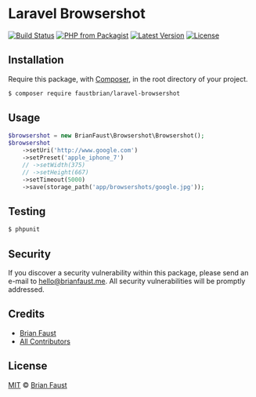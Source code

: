 # Laravel Browsershot

[![Build Status](https://img.shields.io/travis/faustbrian/Laravel-Browsershot/master.svg?style=flat-square)](https://travis-ci.org/faustbrian/Laravel-Browsershot)
[![PHP from Packagist](https://img.shields.io/packagist/php-v/faustbrian/laravel-browsershot.svg?style=flat-square)]()
[![Latest Version](https://img.shields.io/github/release/faustbrian/Laravel-Browsershot.svg?style=flat-square)](https://github.com/faustbrian/Laravel-Browsershot/releases)
[![License](https://img.shields.io/packagist/l/faustbrian/Laravel-Browsershot.svg?style=flat-square)](https://packagist.org/packages/faustbrian/Laravel-Browsershot)

## Installation

Require this package, with [Composer](https://getcomposer.org/), in the root directory of your project.

``` bash
$ composer require faustbrian/laravel-browsershot
```

## Usage

``` php
$browsershot = new BrianFaust\Browsershot\Browsershot();
$browsershot
    ->setUri('http://www.google.com')
    ->setPreset('apple_iphone_7')
    // ->setWidth(375)
    // ->setHeight(667)
    ->setTimeout(5000)
    ->save(storage_path('app/browsershots/google.jpg'));
```

## Testing

``` bash
$ phpunit
```

## Security

If you discover a security vulnerability within this package, please send an e-mail to hello@brianfaust.me. All security vulnerabilities will be promptly addressed.

## Credits

- [Brian Faust](https://github.com/faustbrian)
- [All Contributors](../../contributors)

## License

[MIT](LICENSE) © [Brian Faust](https://brianfaust.me)
